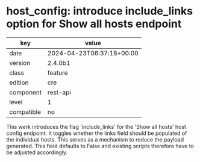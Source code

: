 [//]: # (werk v2)
# host_config: introduce include_links option for Show all hosts endpoint

key        | value
---------- | ---
date       | 2024-04-23T06:37:18+00:00
version    | 2.4.0b1
class      | feature
edition    | cre
component  | rest-api
level      | 1
compatible | no

This werk introduces the flag 'include_links' for the 'Show all hosts'
host config endpoint. It toggles whether the links field should be populated
of the individual hosts. This serves as a mechanism to reduce the payload
generated. This field defaults to False and existing scripts therefore have
to be adjusted accordingly.
